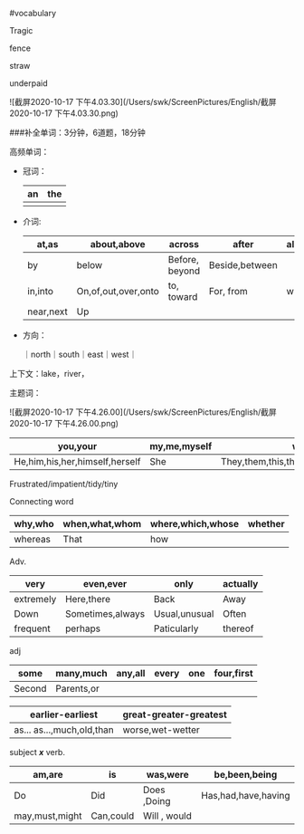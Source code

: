 #vocabulary

Tragic

fence

straw

underpaid

![截屏2020-10-17 下午4.03.30](/Users/swk/ScreenPictures/English/截屏2020-10-17 下午4.03.30.png)



###补全单词：3分钟，6道题，18分钟

高频单词：

* 冠词：

  | an   | the  |
  | ---- | ---- |
  |      |      |

  

* 介词:

  | at,as     | about,above         | across         | after          | along | around |
  | --------- | ------------------- | -------------- | -------------- | ----- | ------ |
  | by        | below               | Before, beyond | Beside,between |       |        |
  | in,into   | On,of,out,over,onto | to, toward     | For, from      | with  | During |
  | near,next | Up                  |                |                |       |        |

  

* 方向：

  ｜north｜south｜east｜west｜

  



上下文：lake，river，



主题词：

![截屏2020-10-17 下午4.26.00](/Users/swk/ScreenPictures/English/截屏2020-10-17 下午4.26.00.png)

| you,your                       | my,me,myself | we                                    | our,ourselves |
| ------------------------------ | ------------ | ------------------------------------- | ------------- |
| He,him,his,her,himself,herself | She          | They,them,this,that,their,those,these | It,its        |



Frustrated/impatient/tidy/tiny



Connecting word

| why,who | when,what,whom | where,which,whose | whether |
| ------- | -------------- | ----------------- | ------- |
| whereas | That           | how               |         |



Adv.

| very      | even,ever        | only          | actually |
| --------- | ---------------- | ------------- | -------- |
| extremely | Here,there       | Back          | Away     |
| Down      | Sometimes,always | Usual,unusual | Often    |
| frequent  | perhaps          | Paticularly   | thereof  |



adj

| some   | many,much  | any,all | every | one  | four,first |
| ------ | ---------- | ------- | ----- | ---- | ---------- |
| Second | Parents,or |         |       |      |            |



| earlier-earliest          | great-greater-greatest |
| ------------------------- | ---------------------- |
| as... as...,much,old,than | worse,wet-wetter       |



subject    ***x***    verb.

| am,are         | is        | was,were     | be,been,being       |
| -------------- | --------- | ------------ | ------------------- |
| Do             | Did       | Does ,Doing  | Has,had,have,having |
| may,must,might | Can,could | Will , would |                     |




